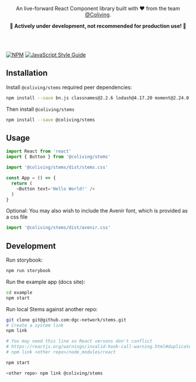 <p align="center">
  <p align="center">
    An live-forward React Component library built with ❤️ from the team <a href="https://coliving.org">@Coliving</a>.
  </p>
  <p align="center">
    <b>🚧  Actively under development, not recommended for production use! 🚧</b>
  </p>
</p>

<br/>
<br/>

[![NPM](https://img.shields.io/npm/v/stems.svg)](https://www.npmjs.com/package/stems) [![JavaScript Style Guide](https://img.shields.io/badge/code_style-standard-brightgreen.svg)](https://standardjs.com)

## Installation

Install `@coliving/stems` required peer dependencies:
```bash
npm install --save bn.js classnames@2.2.6 lodash@4.17.20 moment@2.24.0 prop-types react react-dom react-spring@8.0.27
```

Then install `@coliving/stems`
```bash
npm install --save @coliving/stems
```

## Usage

```js
import React from 'react'
import { Button } from '@coliving/stems'

import '@coliving/stems/dist/stems.css'

const App = () => {
  return (
    <Button text='Hello World!' />
  )
}
```

Optional: You may also wish to include the Avenir font, which is provided as a css file

```js
import '@coliving/stems/dist/avenir.css'
```

## Development

Run storybook:

```bash
npm run storybook
```

Run the example app (docs site):

```bash
cd example
npm start
```

Run local Stems against another repo:

```bash
git clone git@github.com:dgc-network/stems.git
# Create a system link
npm link

# You may need this line so React versons don't conflict
# https://reactjs.org/warnings/invalid-hook-call-warning.html#duplicate-react
# npm link <other repo>/node_modules/react

npm start

<other repo> npm link @coliving/stems
```
